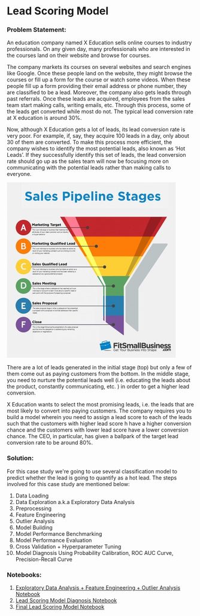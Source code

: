 # Lead Scoring Model


### Problem Statement:

An education company named X Education sells online courses to industry professionals. On any given day, many professionals who are interested in the courses land on their website and browse for courses.

The company markets its courses on several websites and search engines like Google. Once these people land on the website, they might browse the courses or fill up a form for the course or watch some videos. When these people fill up a form providing their email address or phone number, they are classified to be a lead. Moreover, the company also gets leads through past referrals. Once these leads are acquired, employees from the sales team start making calls, writing emails, etc. Through this process, some of the leads get converted while most do not. The typical lead conversion rate at X education is around 30%.

Now, although X Education gets a lot of leads, its lead conversion rate is very poor. For example, if, say, they acquire 100 leads in a day, only about 30 of them are converted. To make this process more efficient, the company wishes to identify the most potential leads, also known as ‘Hot Leads’. If they successfully identify this set of leads, the lead conversion rate should go up as the sales team will now be focusing more on communicating with the potential leads rather than making calls to everyone.

![image alt](https://github.com/ashishsinha2005/Analytics_Models/blob/26556c5fae5ec43fe2e201782fa4a3044717fec9/1.lead-scoring-model-python-main/64a7f3403b57d3e024e3c68c_Picture24wqg.jpg)

There are a lot of leads generated in the initial stage (top) but only a few of them come out as paying customers from the bottom. In the middle stage, you need to nurture the potential leads well (i.e. educating the leads about the product, constantly communicating, etc. ) in order to get a higher lead conversion.

X Education wants to select the most promising leads, i.e. the leads that are most likely to convert into paying customers. The company requires you to build a model wherein you need to assign a lead score to each of the leads such that the customers with higher lead score h have a higher conversion chance and the customers with lower lead score have a lower conversion chance. The CEO, in particular, has given a ballpark of the target lead conversion rate to be around 80%.


### Solution:

For this case study we're going to use several classification model to predict whether the lead is going to quantify as a hot lead. The steps involved for this case study are mentioned below:


1) Data Loading
2) Data Exploration a.k.a Exploratory Data Analysis
3) Preprocessing
4) Feature Engineering
5) Outlier Analysis
6) Model Building
7) Model Performance Benchmarking
8) Model Performance Evaluation
9) Cross Validation + Hyperparameter Tuning
10) Model Diagnosis Using Probability Calibration, ROC AUC Curve, Precision-Recall Curve

### Notebooks:
1) <a href = "https://github.com/ashishsinha2005/Analytics_Models/blob/master/1.lead-scoring-model-python-main/Lead%20Scoring%20Data%20-%20EDA%20%2B%20Feature%20Engineering%20%2B%20Outlier%20Analysis.ipynb">Exploratory Data Analysis + Feature Engineering + Outlier Analysis Notebook
2) <a href = "https://github.com/ashishsinha2005/Analytics_Models/blob/master/1.lead-scoring-model-python-main/Lead%20Scoring%20Classification%20Model%20Diagnosis%20with%20%20Probability%20Calibration%20%26%20ROC_AUC%20%2B%20PR%20Plot.ipynb">Lead Scoring Model Diagnosis Notebook
3) <a href = "https://github.com/ashishsinha2005/Analytics_Models/blob/master/1.lead-scoring-model-python-main/Lead%20Scoring%20Classification%20Model%20with%2092Accuracy%20using%20RandomForest.ipynb"> Final Lead Scoring Model Notebook
